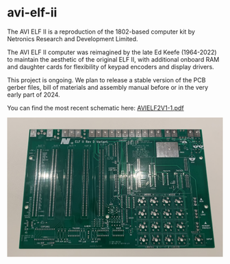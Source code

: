 # avi-elf-ii
The AVI ELF II is a reproduction of the 1802-based computer kit by Netronics Research and Development Limited. 

The AVI ELF II computer was reimagined by the late Ed Keefe (1964-2022) to maintain the aesthetic of the original ELF II, with additional onboard RAM and daughter cards for flexibility of keypad encoders and display drivers.

This project is ongoing. We plan to release a stable version of the PCB gerber files, bill of materials and assembly manual before or in the very early part of 2024.

You can find the most recent schematic here: [AVIELF2V1-1.pdf](notes/AVIELF2v1-1.pdf "most recent schematic AVIELF2V1-1.pdf")

![Image of the latest prototype of the AVI ELF II circuit board](photos/IMG_9854.jpeg)
